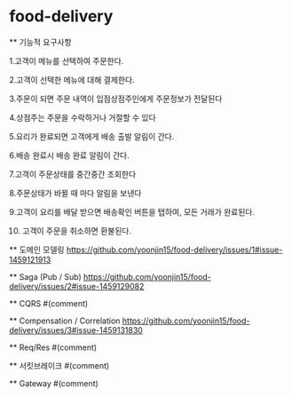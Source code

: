 # food-delivery

** 기능적 요구사항

1.고객이 메뉴를 선택하여 주문한다.

2.고객이 선택한 메뉴에 대해 결제한다.

3.주문이 되면 주문 내역이 입점상점주인에게 주문정보가 전달된다

4.상점주는 주문을 수락하거나 거절할 수 있다

5.요리가 완료되면 고객에게 배송 출발 알림이 간다.

6.배송 완료시 배송 완료 알림이 간다.

7.고객이 주문상태를 중간중간 조회한다

8.주문상태가 바뀔 때 마다 알림을 보낸다

9.고객이 요리를 배달 받으면 배송확인 버튼을 탭하여, 모든 거래가 완료된다.

10. 고객이 주문을 취소하면 환불된다.


** 도메인 모델링
https://github.com/yoonjin15/food-delivery/issues/1#issue-1459121913

** Saga (Pub / Sub)
https://github.com/yoonjin15/food-delivery/issues/2#issue-1459129082

** CQRS
#(comment)

** Compensation / Correlation
https://github.com/yoonjin15/food-delivery/issues/3#issue-1459131830

** Req/Res
#(comment)

** 서킷브레이크
#(comment)

** Gateway
#(comment)
